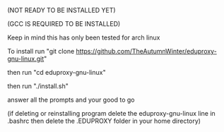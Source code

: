 (NOT READY TO BE INSTALLED YET)




(GCC IS REQUIRED TO BE INSTALLED)


Keep in mind this has only been tested for arch linux

To install run "git clone https://github.com/TheAutumnWinter/eduproxy-gnu-linux.git"

then run "cd eduproxy-gnu-linux"

then run "./install.sh"

answer all the prompts and your good to go


(if deleting or reinstalling program delete the eduproxy-gnu-linux line in .bashrc then delete the .EDUPROXY folder in your home directory)
